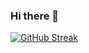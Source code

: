 ### Hi there 👋

[![GitHub Streak](http://github-readme-streak-stats.herokuapp.com?user=JulianaGeorgi&theme=monokai-metallian&date_format=M%20j%5B%2C%20Y%5D)](https://git.io/streak-stats)

<!--
**JulianaGeorgi/JulianaGeorgi** is a ✨ _special_ ✨ repository because its `README.md` (this file) appears on your GitHub profile.

Here are some ideas to get you started:

- 🔭 I’m currently working on ...
- 🌱 I’m currently learning ...
- 👯 I’m looking to collaborate on ...
- 🤔 I’m looking for help with ...
- 💬 Ask me about ...
- 📫 How to reach me: ...
- 😄 Pronouns: ...
- ⚡ Fun fact: ...
-->
